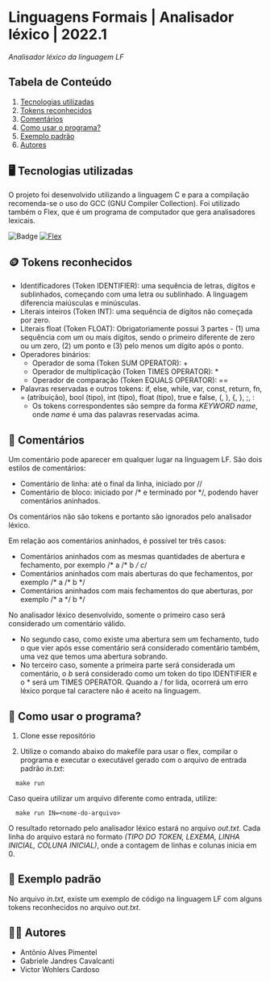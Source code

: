# Linguagens Formais | Analisador léxico | 2022.1
*Analisador léxico da linguagem LF*

## Tabela de Conteúdo

1. [Tecnologias utilizadas](#tecnologias-utilizadas)
2. [Tokens reconhecidos](#tokens-reconhecidos)
3. [Comentários](#comentarios)
4. [Como usar o programa?](#como-usar-o-programa)
5. [Exemplo padrão](#exemplo-padrão)
6. [Autores](#autores)

## 🖥️ Tecnologias utilizadas
O projeto foi desenvolvido utilizando a linguagem C e para a compilação recomenda-se o uso do GCC (GNU Compiler Collection). Foi utilizado também o Flex, que é um programa de computador que gera analisadores lexicais.

![Badge](https://img.shields.io/badge/C-00599C?style=for-the-badge&logo=c&logoColor=white)
[![Flex](https://img.shields.io/badge/Flex-2ea44f)](https://westes.github.io/flex/manual/)

## 🪙 Tokens reconhecidos
- Identificadores (Token IDENTIFIER): uma sequência de letras, dígitos e sublinhados, começando com uma letra ou sublinhado. A linguagem diferencia maiúsculas e minúsculas.
- Literais inteiros (Token INT): uma sequência de dígitos não começada por zero.
- Literais float (Token FLOAT): Obrigatoriamente possui 3 partes - (1) uma sequência com um ou
mais dígitos, sendo o primeiro diferente de zero ou um zero, (2) um ponto e (3) pelo
menos um dígito após o ponto.
- Operadores binários:
  - Operador de soma (Token SUM OPERATOR): +
  - Operador de multiplicação (Token TIMES OPERATOR): *
  - Operador de comparação (Token EQUALS OPERATOR): ==
- Palavras reservadas e outros tokens: if, else, while, var, const, return, fn, = (atribuição), bool (tipo), int (tipo), float (tipo), true e false, (, ), {, }, ;, :
  - Os tokens correspondentes são sempre da forma *KEYWORD name*, onde *name* é uma das palavras reservadas acima.

## 💬 Comentários
Um comentário pode aparecer em qualquer lugar na linguagem LF. São dois estilos de comentários:
  - Comentário de linha: até o final da linha, iniciado por //
  - Comentário de bloco: iniciado por /* e terminado por */, podendo haver comentários aninhados.

Os comentários não são tokens e portanto são ignorados pelo analisador léxico.

Em relação aos comentários aninhados, é possível ter três casos:
  - Comentários aninhados com as mesmas quantidades de abertura e fechamento, por exemplo /* a /* b */ c*/
  - Comentários aninhados com mais aberturas do que fechamentos, por exemplo /* a /* b */
  - Comentários aninhados com mais fechamentos do que aberturas, por exemplo /* a */ b */

No analisador léxico desenvolvido, somente o primeiro caso será considerado um comentário válido. 
  - No segundo caso, como existe uma abertura sem um fechamento, tudo o que vier após esse comentário será considerado comentário também, uma vez que temos uma abertura sobrando.
  - No terceiro caso, somente a primeira parte será considerada um comentário, o *b* será considerado como um token do tipo IDENTIFIER e o * será um TIMES OPERATOR. Quando a / for lida, ocorrerá um erro léxico porque tal caractere não é aceito na linguagem.

## 🤔 Como usar o programa?
1.  Clone esse repositório

2. Utilize o comando abaixo do makefile para usar o flex, compilar o programa e executar o executável gerado com o arquivo de entrada padrão *in.txt*:
```
  make run 
```

Caso queira utilizar um arquivo diferente como entrada, utilize:
```
  make run IN=<nome-do-arquivo>
```

O resultado retornado pelo analisador léxico estará no arquivo *out.txt*. Cada linha do arquivo estará no formato *(TIPO DO TOKEN, LEXEMA, LINHA INICIAL, COLUNA INICIAL)*, onde a contagem de linhas e colunas inicia em 0.

## 📝 Exemplo padrão
No arquivo *in.txt*, existe um exemplo de código na linguagem LF com alguns tokens reconhecidos no arquivo *out.txt*.

## 👩‍💻 Autores
* Antônio Alves Pimentel
* Gabriele Jandres Cavalcanti
* Victor Wohlers Cardoso
